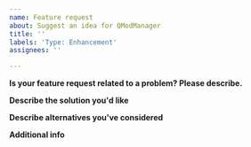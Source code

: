 ```yaml
---
name: Feature request
about: Suggest an idea for QModManager
title: ''
labels: 'Type: Enhancement'
assignees: ''

---
```


**Is your feature request related to a problem? Please describe.**
<!-- A clear and concise description of what the problem is. Ex. I'm always frustrated when [...] -->

**Describe the solution you'd like**
<!-- A clear and concise description of what you want to happen. -->

**Describe alternatives you've considered**
<!-- A clear and concise description of any alternative solutions or features you've considered. -->

**Additional info**
<!-- Add any other context or screenshots about the feature request here. -->
